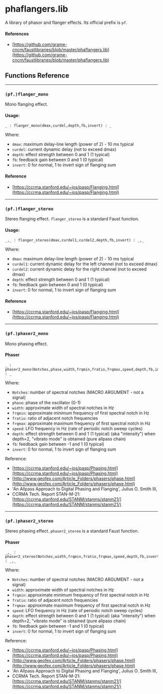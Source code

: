 #  phaflangers.lib 

A library of phasor and flanger effects. Its official prefix is `pf`.

#### References
* [https://github.com/grame-cncm/faustlibraries/blob/master/phaflangers.lib](https://github.com/grame-cncm/faustlibraries/blob/master/phaflangers.lib)

## Functions Reference


----

### `(pf.)flanger_mono`

Mono flanging effect.

#### Usage:

```
_ : flanger_mono(dmax,curdel,depth,fb,invert) : _
```

Where:

* `dmax`: maximum delay-line length (power of 2) - 10 ms typical
* `curdel`: current dynamic delay (not to exceed dmax)
* `depth`: effect strength between 0 and 1 (1 typical)
* `fb`: feedback gain between 0 and 1 (0 typical)
* `invert`: 0 for normal, 1 to invert sign of flanging sum

#### Reference

* [https://ccrma.stanford.edu/~jos/pasp/Flanging.html](https://ccrma.stanford.edu/~jos/pasp/Flanging.html)

----

### `(pf.)flanger_stereo`

Stereo flanging effect.
`flanger_stereo` is a standard Faust function.

#### Usage:

```
_,_ : flanger_stereo(dmax,curdel1,curdel2,depth,fb,invert) : _,_
```

Where:

* `dmax`: maximum delay-line length (power of 2) - 10 ms typical
* `curdel1`: current dynamic delay for the left channel (not to exceed dmax)
* `curdel2`: current dynamic delay for the right channel (not to exceed dmax)
* `depth`: effect strength between 0 and 1 (1 typical)
* `fb`: feedback gain between 0 and 1 (0 typical)
* `invert`: 0 for normal, 1 to invert sign of flanging sum

#### Reference

* [https://ccrma.stanford.edu/~jos/pasp/Flanging.html](https://ccrma.stanford.edu/~jos/pasp/Flanging.html)

----

### `(pf.)phaser2_mono`

Mono phasing effect.

#### Phaser

```
_ : phaser2_mono(Notches,phase,width,frqmin,fratio,frqmax,speed,depth,fb,invert) : _
```

Where:

* `Notches`: number of spectral notches (MACRO ARGUMENT - not a signal)
* `phase`: phase of the oscillator (0-1)
* `width`: approximate width of spectral notches in Hz
* `frqmin`: approximate minimum frequency of first spectral notch in Hz
* `fratio`: ratio of adjacent notch frequencies
* `frqmax`: approximate maximum frequency of first spectral notch in Hz
* `speed`: LFO frequency in Hz (rate of periodic notch sweep cycles)
* `depth`: effect strength between 0 and 1 (1 typical) (aka "intensity")
           when depth=2, "vibrato mode" is obtained (pure allpass chain)
* `fb`: feedback gain between -1 and 1 (0 typical)
* `invert`: 0 for normal, 1 to invert sign of flanging sum

Reference:

* [https://ccrma.stanford.edu/~jos/pasp/Phasing.html](https://ccrma.stanford.edu/~jos/pasp/Phasing.html)
* [http://www.geofex.com/Article_Folders/phasers/phase.html](http://www.geofex.com/Article_Folders/phasers/phase.html)
* 'An Allpass Approach to Digital Phasing and Flanging', Julius O. Smith III,
* CCRMA Tech. Report STAN-M-21: [https://ccrma.stanford.edu/STANM/stanms/stanm21/](https://ccrma.stanford.edu/STANM/stanms/stanm21/)

----

### `(pf.)phaser2_stereo`

Stereo phasing effect.
`phaser2_stereo` is a standard Faust function.

#### Phaser

```
_,_ : phaser2_stereo(Notches,width,frqmin,fratio,frqmax,speed,depth,fb,invert) : _,_
```

Where:

* `Notches`: number of spectral notches (MACRO ARGUMENT - not a signal)
* `width`: approximate width of spectral notches in Hz
* `frqmin`: approximate minimum frequency of first spectral notch in Hz
* `fratio`: ratio of adjacent notch frequencies
* `frqmax`: approximate maximum frequency of first spectral notch in Hz
* `speed`: LFO frequency in Hz (rate of periodic notch sweep cycles)
* `depth`: effect strength between 0 and 1 (1 typical) (aka "intensity")
           when depth=2, "vibrato mode" is obtained (pure allpass chain)
* `fb`: feedback gain between -1 and 1 (0 typical)
* `invert`: 0 for normal, 1 to invert sign of flanging sum

Reference:

* [https://ccrma.stanford.edu/~jos/pasp/Phasing.html](https://ccrma.stanford.edu/~jos/pasp/Phasing.html)
* [http://www.geofex.com/Article_Folders/phasers/phase.html](http://www.geofex.com/Article_Folders/phasers/phase.html)
* 'An Allpass Approach to Digital Phasing and Flanging', Julius O. Smith III,
* CCRMA Tech. Report STAN-M-21: [https://ccrma.stanford.edu/STANM/stanms/stanm21/](https://ccrma.stanford.edu/STANM/stanms/stanm21/)
